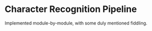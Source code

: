 # Character Recognition Pipeline 

Implemented module-by-module, with some duly mentioned fiddling. 


